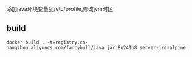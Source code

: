 添加java环境变量到/etc/profile,修改jvm时区
## build
```shell
docker build . -t=registry.cn-hangzhou.aliyuncs.com/fancybull/java_jar:8u241b8_server-jre-alpine
```